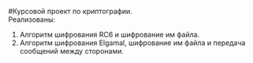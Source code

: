 #Курсовой проект по криптографии.<br/>
Реализованы:<br/>
1. Алгоритм шифрования RC6 и шифрование им файла.<br/>
2. Алгоритм шифрования Elgamal, шифрование им файла и передача сообщений между сторонами.<br/>
